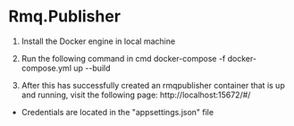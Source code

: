 # Rmq.Publisher
1. Install the Docker engine in local machine
2. Run the following command in cmd
docker-compose -f docker-compose.yml up --build

3. After this has successfully created an rmqpublisher container
that is up and running, visit the following page:
http://localhost:15672/#/

* Credentials are located in the "appsettings.json" file
